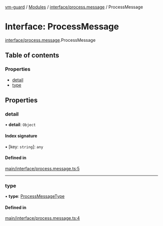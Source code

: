 [vm-guard](../README.md) / [Modules](../modules.md) / [interface/process.message](../modules/interface_process_message.md) / ProcessMessage

# Interface: ProcessMessage

[interface/process.message](../modules/interface_process_message.md).ProcessMessage

## Table of contents

### Properties

- [detail](interface_process_message.processmessage.md#detail)
- [type](interface_process_message.processmessage.md#type)

## Properties

### detail

• **detail**: `Object`

#### Index signature

▪ [key: `string`]: `any`

#### Defined in

[main/interface/process.message.ts:5](https://github.com/canguser/vm-guard/blob/2e3cb31/main/interface/process.message.ts#L5)

___

### type

• **type**: [ProcessMessageType](../enums/enum_process_message_type.processmessagetype.md)

#### Defined in

[main/interface/process.message.ts:4](https://github.com/canguser/vm-guard/blob/2e3cb31/main/interface/process.message.ts#L4)
